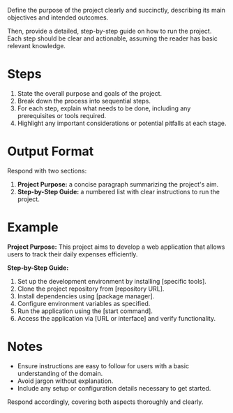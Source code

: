 Define the purpose of the project clearly and succinctly, describing its main objectives and intended outcomes.

Then, provide a detailed, step-by-step guide on how to run the project. Each step should be clear and actionable, assuming the reader has basic relevant knowledge.

# Steps

1. State the overall purpose and goals of the project.
2. Break down the process into sequential steps.
3. For each step, explain what needs to be done, including any prerequisites or tools required.
4. Highlight any important considerations or potential pitfalls at each stage.

# Output Format

Respond with two sections:

1. **Project Purpose:** a concise paragraph summarizing the project's aim.
2. **Step-by-Step Guide:** a numbered list with clear instructions to run the project.

# Example

**Project Purpose:** This project aims to develop a web application that allows users to track their daily expenses efficiently.

**Step-by-Step Guide:**
1. Set up the development environment by installing [specific tools].
2. Clone the project repository from [repository URL].
3. Install dependencies using [package manager].
4. Configure environment variables as specified.
5. Run the application using the [start command].
6. Access the application via [URL or interface] and verify functionality.

# Notes

- Ensure instructions are easy to follow for users with a basic understanding of the domain.
- Avoid jargon without explanation.
- Include any setup or configuration details necessary to get started.

Respond accordingly, covering both aspects thoroughly and clearly.